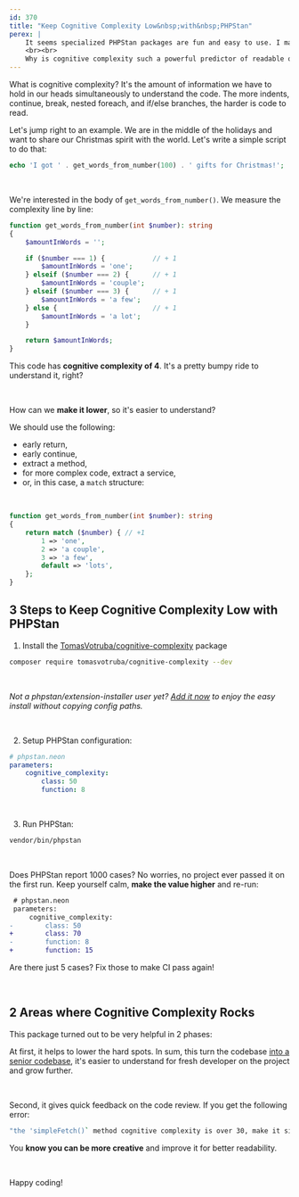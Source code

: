 ```yaml
---
id: 370
title: "Keep Cognitive Complexity Low&nbsp;with&nbsp;PHPStan"
perex: |
    It seems specialized PHPStan packages are fun and easy to use. I made one to keep code readable and avoid piling up legacy code nobody wants to touch.
    <br><br>
    Why is cognitive complexity such a powerful predictor of readable or unreadable code?
---
```


What is cognitive complexity? It's the amount of information we have to hold in our heads simultaneously to understand the code. The more indents, continue, break, nested foreach, and if/else branches, the harder is code to read.

Let's jump right to an example. We are in the middle of the holidays and want to share our Christmas spirit with the world. Let's write a simple script to do that:

```php
echo 'I got ' . get_words_from_number(100) . ' gifts for Christmas!';
```

<br>

We're interested in the body of `get_words_from_number()`. We measure the complexity line by line:

```php
function get_words_from_number(int $number): string
{
    $amountInWords = '';

    if ($number === 1) {            // + 1
        $amountInWords = 'one';
    } elseif ($number === 2) {      // + 1
        $amountInWords = 'couple';
    } elseif ($number === 3) {      // + 1
        $amountInWords = 'a few';
    } else {                        // + 1
        $amountInWords = 'a lot';
    }

    return $amountInWords;
}
```

This code has **cognitive complexity of 4**. It's a pretty bumpy ride to understand it, right?

<br>

How can we **make it lower**, so it's easier to understand?

We should use the following:

* early return,
* early continue,
* extract a method,
* for more complex code, extract a service,
* or, in this case, a `match` structure:

<br>

```php
function get_words_from_number(int $number): string
{
    return match ($number) { // +1
        1 => 'one',
        2 => 'a couple',
        3 => 'a few',
        default => 'lots',
    };
}
```

## 3 Steps to Keep Cognitive Complexity Low with PHPStan

1. Install the [TomasVotruba/cognitive-complexity](https://github.com/TomasVotruba/cognitive-complexity) package

```bash
composer require tomasvotruba/cognitive-complexity --dev
```

<br>

*Not a phpstan/extension-installer user yet? [Add it now](https://github.com/phpstan/extension-installer) to enjoy the easy install without copying config paths.*

<br>

2. Setup PHPStan configuration:

```yaml
# phpstan.neon
parameters:
    cognitive_complexity:
        class: 50
        function: 8
```

<br>

3. Run PHPStan:

```bash
vendor/bin/phpstan
```

<br>

Does PHPStan report 1000 cases? No worries, no project ever passed it on the first run. Keep yourself calm, **make the value higher** and re-run:

```diff
 # phpstan.neon
 parameters:
     cognitive_complexity:
-        class: 50
+        class: 70
-        function: 8
+        function: 15
```

Are there just 5 cases? Fix those to make CI pass again!

<br>

## 2 Areas where Cognitive Complexity Rocks

This package turned out to be very helpful in 2 phases:

At first, it helps to lower the hard spots. In sum, this turn the codebase [into a senior codebase](https://tomasvotruba.com/blog/2020/03/02/we-do-not-need-senior-developers-we-need-senior-code-bases/), it's easier to understand for fresh developer on the project and grow further.

<br>

Second, it gives quick feedback on the code review. If you get the following error:

```bash
"the 'simpleFetch()` method cognitive complexity is over 30, make it simpler"
```

You **know you can be more creative** and improve it for better readability.

<br>

Happy coding!

